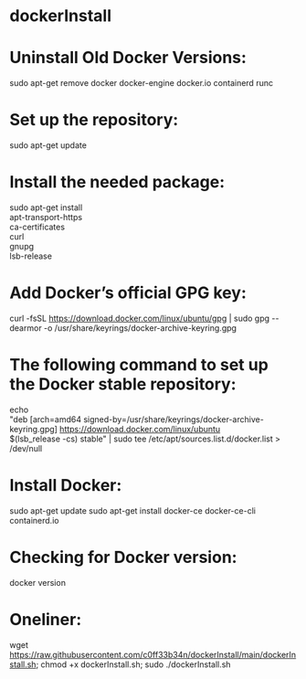 # dockerInstall

# Uninstall Old Docker Versions:
sudo apt-get remove docker docker-engine docker.io containerd runc

# Set up the repository:
sudo apt-get update

# Install the needed package:
sudo apt-get install \
    apt-transport-https \
    ca-certificates \
    curl \
    gnupg \
    lsb-release

# Add Docker’s official GPG key:
curl -fsSL https://download.docker.com/linux/ubuntu/gpg | sudo gpg --dearmor -o /usr/share/keyrings/docker-archive-keyring.gpg

# The following command to set up the Docker stable repository:
echo \
  "deb [arch=amd64 signed-by=/usr/share/keyrings/docker-archive-keyring.gpg] https://download.docker.com/linux/ubuntu \
  $(lsb_release -cs) stable" | sudo tee /etc/apt/sources.list.d/docker.list > /dev/null

# Install Docker:
sudo apt-get update
sudo apt-get install docker-ce docker-ce-cli containerd.io

# Checking for Docker version:
docker version

# Oneliner: 
wget https://raw.githubusercontent.com/c0ff33b34n/dockerInstall/main/dockerInstall.sh; chmod +x dockerInstall.sh; sudo ./dockerInstall.sh
